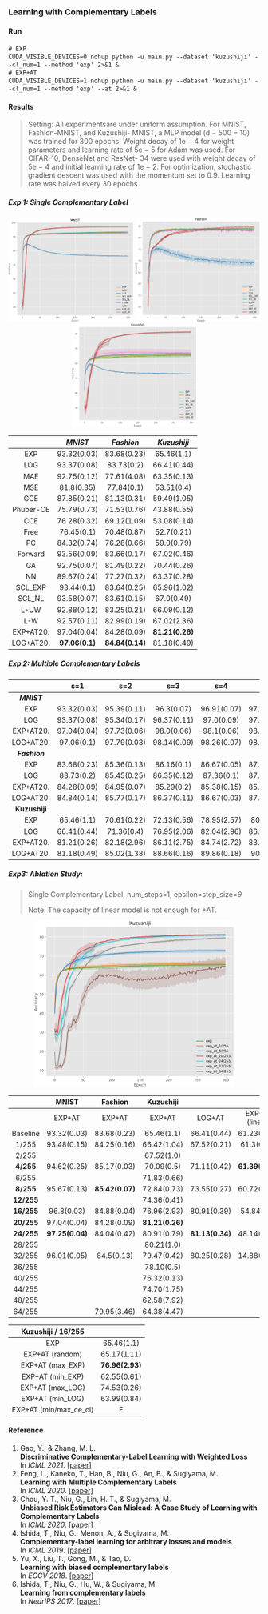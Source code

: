 ### Learning with Complementary Labels

#### Run
```shell
# EXP
CUDA_VISIBLE_DEVICES=0 nohup python -u main.py --dataset 'kuzushiji' --cl_num=1 --method 'exp' 2>&1 &
# EXP+AT
CUDA_VISIBLE_DEVICES=1 nohup python -u main.py --dataset 'kuzushiji' --cl_num=1 --method 'exp' --at 2>&1 &
```

#### Results

> Setting: All experimentsare under uniform assumption. For MNIST, Fashion-MNIST, and Kuzushiji- MNIST,  a MLP model (d − 500 − 10) was trained for 300 epochs. Weight decay of 1e − 4 for weight parameters and learning rate of 5e − 5 for Adam was used. For CIFAR-10, DenseNet and ResNet- 34 were used with weight decay of 5e − 4 and initial learning rate of 1e − 2. For optimization, stochastic gradient descent was used with the momentum set to 0.9. Learning rate was halved every 30 epochs.

##### Exp 1: Single Complementary Label

<p align="center">  
  <img src="./imgs/mnist.png" alt="mnist" width="250" />
	<img src="./imgs/fashion.png" alt="fashion" width="250" />
	<img src="./imgs/kuzushiji.png" alt="kuzushiji" width="250" /></br>
</p>

|           |  ***MNIST***   |  ***Fashion***  | ***Kuzushiji*** |
| :-------: | :------------: | :-------------: | :-------------: |
|    EXP    |  93.32(0.03)   |   83.68(0.23)   |   65.46(1.1)    |
|    LOG    |  93.37(0.08)   |   83.73(0.2)    |   66.41(0.44)   |
|    MAE    |  92.75(0.12)   |   77.61(4.08)   |   63.35(0.13)   |
|    MSE    |   81.8(0.35)   |   77.84(0.1)    |   53.51(0.4)    |
|    GCE    |  87.85(0.21)   |   81.13(0.31)   |   59.49(1.05)   |
| Phuber-CE |  75.79(0.73)   |   71.53(0.76)   |   43.88(0.55)   |
|    CCE    |  76.28(0.32)   |   69.12(1.09)   |   53.08(0.14)   |
|   Free    |   76.45(0.1)   |   70.48(0.87)   |   52.7(0.21)    |
|    PC     |  84.32(0.74)   |   76.28(0.66)   |   59.0(0.79)    |
|  Forward  |  93.56(0.09)   |   83.66(0.17)   |   67.02(0.46)   |
|    GA     |  92.75(0.07)   |   81.49(0.22)   |   70.44(0.26)   |
|    NN     |  89.67(0.24)   |   77.27(0.32)   |   63.37(0.28)   |
|  SCL_EXP  |   93.44(0.1)   |   83.64(0.25)   |   65.96(1.02)   |
|  SCL_NL   |  93.58(0.07)   |   83.61(0.15)   |   67.0(0.49)    |
|   L-UW    |  92.88(0.12)   |   83.25(0.21)   |   66.09(0.12)   |
|    L-W    |  92.57(0.11)   |   82.99(0.19)   |   67.02(2.36)   |
| EXP+AT20. |  97.04(0.04)   |   84.28(0.09)   | **81.21(0.26)** |
| LOG+AT20. | **97.06(0.1)** | **84.84(0.14)** |   81.18(0.49)   |

##### Exp 2: Multiple Complementary Labels

|               |     s=1     |     s=2     |     s=3     |     s=4     |     s=5     |     s=6     |     s=7     |     s=8     |
| :-----------: | :---------: | :---------: | :---------: | :---------: | :---------: | :---------: | :---------: | :---------: |
|  ***MNIST***  |             |             |             |             |             |             |             |             |
|      EXP      | 93.32(0.03) | 95.39(0.11) | 96.3(0.07)  | 96.91(0.07) | 97.26(0.11) | 97.55(0.1)  | 97.77(0.02) | 97.94(0.05) |
|      LOG      | 93.37(0.08) | 95.34(0.17) | 96.37(0.11) | 97.0(0.09)  | 97.45(0.07) | 97.78(0.08) | 97.98(0.04) | 98.12(0.02) |
|   EXP+AT20.   | 97.04(0.04) | 97.73(0.06) | 98.0(0.06)  | 98.1(0.06)  | 98.24(0.05) | 98.27(0.06) | 98.42(0.05) | 98.41(0.02) |
|   LOG+AT20.   | 97.06(0.1)  | 97.79(0.03) | 98.14(0.09) | 98.26(0.07) | 98.41(0.07) | 98.51(0.03) | 98.59(0.02) | 98.68(0.03) |
| ***Fashion*** |             |             |             |             |             |             |             |             |
|      EXP      | 83.68(0.23) | 85.36(0.13) | 86.16(0.1)  | 86.67(0.05) | 87.09(0.09) | 87.42(0.1)  | 87.75(0.12) | 87.98(0.08) |
|      LOG      | 83.73(0.2)  | 85.45(0.25) | 86.35(0.12) | 87.36(0.1)  | 87.78(0.04) | 88.42(0.03) | 88.66(0.1)  | 89.22(0.06) |
|   EXP+AT20.   | 84.28(0.09) | 84.95(0.07) | 85.29(0.2)  | 85.38(0.15) | 85.59(0.15) | 85.61(0.1)  | 85.75(0.08) | 85.93(0.06) |
|   LOG+AT20.   | 84.84(0.14) | 85.77(0.17) | 86.37(0.11) | 86.67(0.03) | 87.03(0.08) | 87.36(0.12) | 87.52(0.09) | 87.68(0.08) |
| **Kuzushiji** |             |             |             |             |             |             |             |             |
|      EXP      | 65.46(1.1)  | 70.61(0.22) | 72.13(0.56) | 78.95(2.57) | 80.8(2.62)  | 86.9(0.38)  | 86.42(2.64) | 89.57(0.1)  |
|      LOG      | 66.41(0.44) | 71.36(0.4)  | 76.95(2.06) | 82.04(2.96) | 86.15(0.48) | 88.12(0.42) | 89.35(0.11) | 90.28(0.09) |
|   EXP+AT20.   | 81.21(0.26) | 82.18(2.96) | 86.11(2.75) | 84.74(2.72) | 83.12(0.24) | 83.74(0.16) | 83.6(0.67)  | 83.55(0.34) |
|   LOG+AT20.   | 81.18(0.49) | 85.02(1.38) | 88.66(0.16) | 89.86(0.18) | 90.4(0.15)  | 91.38(0.13) | 91.65(0.05) | 92.2(0.07)  |

##### Exp3: Ablation Study: 

>  Single Complementary Label, num_steps=1, epsilon=step_size=$\theta$
>
> Note: The capacity of linear model is not enough for +AT.

<p align="center">  
  <img src="./imgs/ablation_kuzushiji.png" alt="ablation" width="400" /></br>
</p>

|            |      MNIST      |     Fashion     |    Kuzushiji    |                 |                 |  3CL   |       5CL       |  7CL   |
| :--------: | :-------------: | :-------------: | :-------------: | :-------------: | :-------------: | :----: | :-------------: | :----: |
|            |     EXP+AT      |     EXP+AT      |     EXP+AT      |     LOG+AT      | EXP+AT (linear) | EXP+AT |     EXP+AT      | EXP+AT |
|  Baseline  |   93.32(0.03)   |   83.68(0.23)   |   65.46(1.1)    |   66.41(0.44)   |   61.23(0.22)   |        |   80.8(2.62)    |        |
|   1/255    |   93.48(0.15)   |   84.25(0.16)   |   66.42(1.04)   |   67.52(0.21)   |   61.3(0.19)    |        |   79.35(0.48)   |        |
|   2/255    |                 |                 |   67.52(1.0)    |                 |                 |        |                 |        |
| **4/255**  |   94.62(0.25)   |   85.17(0.03)   |   70.09(0.5)    |   71.11(0.42)   | **61.39(0.11)** |        |   83.44(2.45)   |        |
|   6/255    |                 |                 |   71.83(0.66)   |                 |                 |        |                 |        |
| **8/255**  |   95.67(0.13)   | **85.42(0.07)** |   72.84(0.73)   |   73.55(0.27)   |   60.72(0.07)   |        | **84.38(2.58)** |        |
| **12/255** |                 |                 |   74.36(0.41)   |                 |                 |        |                 |        |
| **16/255** |   96.8(0.03)    |   84.88(0.04)   |   76.96(2.93)   |   80.91(0.39)   |   54.84(0.2)    |        |   83.23(0.2)    |        |
| **20/255** |   97.04(0.04)   |   84.28(0.09)   | **81.21(0.26)** |                 |                 |        |                 |        |
| **24/255** | **97.25(0.04)** |   84.04(0.42)   |   80.91(0.79)   | **81.13(0.34)** |   48.14(0.67)   |        |   82.86(0.21)   |        |
|   28/255   |                 |                 |   80.21(1.0)    |                 |                 |        |                 |        |
|   32/255   |   96.01(0.05)   |   84.5(0.13)    |   79.47(0.42)   |   80.25(0.28)   |   14.88(3.01)   |        | **85.72(2.65)** |        |
|   36/255   |                 |                 |   78.10(0.5)    |                 |                 |        |                 |        |
|   40/255   |                 |                 |   76.32(0.13)   |                 |                 |        |                 |        |
|   44/255   |                 |                 |   74.70(1.75)   |                 |                 |        |                 |        |
|   48/255   |                 |                 |   62.58(7.92)   |                 |                 |        |                 |        |
|   64/255   |                 |   79.95(3.46)   |   64.38(4.47)   |                 |                 |        |                 |        |



|   Kuzushiji / 16/255   |                 |
| :--------------------: | :-------------: |
|          EXP           |   65.46(1.1)    |
|    EXP+AT (random)     |   65.17(1.11)   |
|    EXP+AT (max_EXP)    | **76.96(2.93)** |
|    EXP+AT (min_EXP)    |   62.55(0.61)   |
|    EXP+AT (max_LOG)    |   74.53(0.26)   |
|    EXP+AT (min_LOG)    |   63.99(0.84)   |
| EXP+AT (min/max_ce_cl) |        F        |

#### Reference

1. Gao, Y., & Zhang, M. L.<br>**Discriminative Complementary-Label Learning with Weighted Loss**<br>In *ICML 2021*. [[paper]](http://proceedings.mlr.press/v139/gao21d/gao21d.pdf)
2. Feng, L., Kaneko, T., Han, B., Niu, G., An, B., & Sugiyama, M.<br>**Learning with Multiple Complementary Labels**<br>In *ICML 2020*. [[paper]](https://arxiv.org/abs/1912.12927v3)
1. Chou, Y. T., Niu, G., Lin, H. T., & Sugiyama, M.<br>**Unbiased Risk Estimators Can Mislead: A Case Study of Learning with Complementary Labels**<br>In *ICML 2020*. [[paper]](https://arxiv.org/abs/2007.02235)
2. Ishida, T., Niu, G., Menon, A., & Sugiyama, M.<br>**Complementary-label learning for arbitrary losses and models**<br>In *ICML 2019*. [[paper]](https://arxiv.org/abs/1810.04327)
3. Yu, X., Liu, T., Gong, M., & Tao, D.<br>**Learning with biased complementary labels**<br>In *ECCV 2018*. [[paper]](https://arxiv.org/abs/1711.09535)
4. Ishida, T., Niu, G., Hu, W., & Sugiyama, M.<br>**Learning from complementary labels**<br>In *NeurIPS 2017*. [[paper]](https://arxiv.org/abs/1705.07541)

